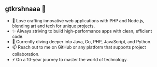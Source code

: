 ## gtkrshnaaa 👋

<!--
**gtkrshnaaa/gtkrshnaaa** is a ✨ _special_ ✨ repository because its `README.md` (this file) appears on your GitHub profile.

Here are some ideas to get you started:

- 🔭 I’m currently working on ...
- 🌱 I’m currently learning ...
- 👯 I’m looking to collaborate on ...
- 🤔 I’m looking for help with ...
- 💬 Ask me about ...
- 📫 How to reach me: ...
- 😄 Pronouns: ...
- ⚡ Fun fact: ...
-->

- 👀 Love crafting innovative web applications with PHP and Node.js, blending art and tech for unique projects.
- ✨ Always striving to build high-performance apps with clean, efficient code.
- 🌱 Currently diving deeper into Java, Go, PHP, JavaScript, and Python.
- 📫 Reach out to me on GitHub or any platform that supports project collaboration.
- ⚡ On a 10-year journey to master the world of technology.
